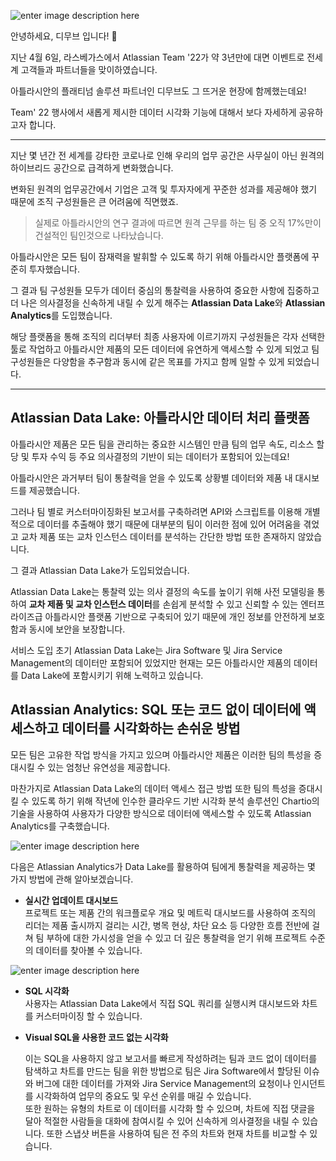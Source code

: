 ![enter image description here](https://3kllhk1ibq34qk6sp3bhtox1-wpengine.netdna-ssl.com/wp-content/uploads/2022/03/image-20220309-183113-1536x747.png)

안녕하세요, 디무브 입니다! 🎈

지난 4월 6일, 라스베가스에서 Atlassian Team '22가 약 3년만에 대면 이벤트로 전세계 고객들과 파트너들을 맞이하였습니다.

아틀라시안의 플래티넘 솔루션 파트너인 디무브도 그 뜨거운 현장에 함께했는데요!

Team' 22 행사에서 새롭게 제시한 데이터 시각화 기능에 대해서 보다 자세하게 공유하고자 합니다. 

---

지난 몇 년간 전 세계를 강타한 코로나로 인해 우리의 업무 공간은 사무실이 아닌 원격의 하이브리드 공간으로 급격하게 변화했습니다.

변화된 원격의 업무공간에서 기업은 고객 및 투자자에게 꾸준한 성과를 제공해야 했기 때문에 조직 구성원들은 큰 어려움에 직면했죠.

> 실제로 아틀라시안의 연구 결과에 따르면 원격 근무를 하는 팀 중 오직 17%만이 건설적인 팀인것으로 나타났습니다.

아틀라시안은 모든 팀이 잠재력을 발휘할 수 있도록 하기 위해 아틀라시안 플랫폼에 꾸준히 투자했습니다.

그 결과 팀 구성원들 모두가 데이터 중심의 통찰력을 사용하여 중요한 사항에 집중하고 더 나은 의사결정을 신속하게 내릴 수 있게 해주는 **Atlassian Data Lake**와 **Atlassian Analytics**를 도입했습니다.

해당 플랫폼을 통해 조직의 리더부터 최종 사용자에 이르기까지 구성원들은 각자 선택한 툴로 작업하고 아틀라시안 제품의 모든 데이터에 유연하게 액세스할 수 있게 되었고 팀 구성원들은 다양함을 추구함과 동시에 같은 목표를 가지고 함께 일할 수 있게 되었습니다.

---

## **Atlassian Data Lake: 아틀라시안 데이터 처리 플랫폼**

아틀라시안 제품은 모든 팀을 관리하는 중요한 시스템인 만큼 팀의 업무 속도, 리소스 할당 및 투자 수익 등 주요 의사결정의 기반이 되는 데이터가 포함되어 있는데요!

아틀라시안은 과거부터 팀이 통찰력을 얻을 수 있도록 상황별 데이터와 제품 내 대시보드를 제공했습니다.

그러나 팀 별로 커스터마이징화된 보고서를 구축하려면 API와 스크립트를 이용해 개별적으로 데이터를 추출해야 했기 때문에 대부분의 팀이 이러한 점에 있어 어려움을 겪었고 교차 제품 또는 교차 인스턴스 데이터를 분석하는 간단한 방법 또한 존재하지 않았습니다.

그 결과 Atlassian Data Lake가 도입되었습니다.

Atlassian Data Lake는 통찰력 있는 의사 결정의 속도를 높이기 위해 사전 모델링을 통하여 **교차 제품 및 교차 인스턴스 데이터**를 손쉽게 분석할 수 있고 신뢰할 수 있는 엔터프라이즈급 아틀라시안 플랫폼 기반으로 구축되어 있기 때문에 개인 정보를 안전하게 보호함과 동시에 보안을 보장합니다.

서비스 도입 초기 Atlassian Data Lake는 Jira Software 및 Jira Service Management의 데이터만 포함되어 있었지만 현재는 모든 아틀라시안 제품의 데이터를 Data Lake에 포함시키기 위해 노력하고 있습니다.



## **Atlassian Analytics: SQL 또는 코드 없이 데이터에 액세스하고 데이터를 시각화하는 손쉬운 방법**

모든 팀은 고유한 작업 방식을 가지고 있으며 아틀라시안 제품은 이러한 팀의 특성을 증대시킬 수 있는 엄청난 유연성을 제공합니다.

마찬가지로 Atlassian Data Lake의 데이터 액세스 접근 방법 또한 팀의 특성을 증대시킬 수 있도록 하기 위해 작년에 인수한 클라우드 기반 시각화 분석 솔루션인 Chartio의 기술을 사용하여 사용자가 다양한 방식으로 데이터에 액세스할 수 있도록 Atlassian Analytics를 구축했습니다.

![enter image description here](https://3kllhk1ibq34qk6sp3bhtox1-wpengine.netdna-ssl.com/wp-content/uploads/2022/03/5364dc3a-08dd-4b01-9590-aa0bc7488a6d.png)


다음은 Atlassian Analytics가 Data Lake를 활용하여 팀에게 통찰력을 제공하는 몇 가지 방법에 관해 알아보겠습니다.

- **실시간 업데이트 대시보드**  
프로젝트 또는 제품 간의 워크플로우 개요 및 메트릭 대시보드를 사용하여 조직의 리더는 제품 출시까지 걸리는 시간, 병목 현상, 차단 요소 등 다양한 흐름 전반에 걸쳐 팀 부하에 대한 가시성을 얻을 수 있고 더 깊은 통찰력을 얻기 위해 프로젝트 수준의 데이터를 찾아볼 수 있습니다.

![enter image description here](https://3kllhk1ibq34qk6sp3bhtox1-wpengine.netdna-ssl.com/wp-content/uploads/2022/03/320633b5-718c-4be2-b12a-65855309d2f6.png)

-   **SQL 시각화**  
    사용자는 Atlassian Data Lake에서 직접 SQL 쿼리를 실행시켜 대시보드와 차트를 커스터마이징 할 수 있습니다.
    

-   **Visual SQL을 사용한 코드 없는 시각화**
    
    이는 SQL을 사용하지 않고 보고서를 빠르게 작성하려는 팀과 코드 없이 데이터를 탐색하고 차트를 만드는 팀을 위한 방법으로 팀은 Jira Software에서 할당된 이슈와 버그에 대한 데이터를 가져와 Jira Service Management의 요청이나 인시던트를 시각화하여 업무의 중요도 및 우선 순위를 매길 수 있습니다.  
    또한 원하는 유형의 차트로 이 데이터를 시각화 할 수 있으며, 차트에 직접 댓글을 달아 적절한 사람들을 대화에 참여시킬 수 있어 신속하게 의사결정을 내릴 수 있습니다. 또한 스냅샷 버튼을 사용하여 팀은 전 주의 차트와 현재 차트를 비교할 수 있습니다.

<!--stackedit_data:
eyJoaXN0b3J5IjpbLTMyNDkxMTgwOCwtMTA0NTM5NTk3OF19
-->